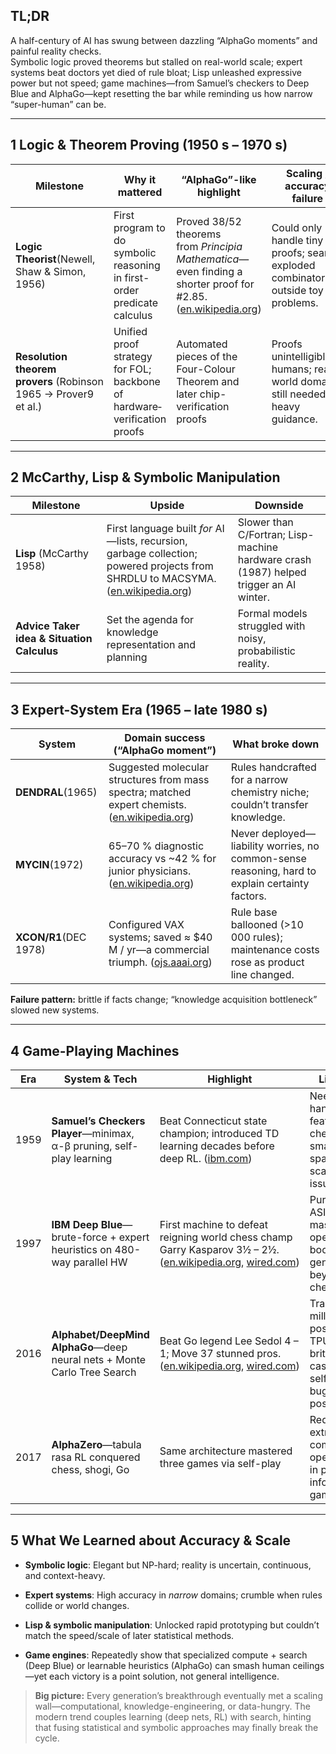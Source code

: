## TL;DR

A half-century of AI has swung between dazzling “AlphaGo moments” and painful reality checks.  
Symbolic logic proved theorems but stalled on real-world scale; expert systems beat doctors yet died of rule bloat; Lisp unleashed expressive power but not speed; game machines—from Samuel’s checkers to Deep Blue and AlphaGo—kept resetting the bar while reminding us how narrow “super-human” can be. 

---

## 1 Logic & Theorem Proving (1950 s – 1970 s)

|Milestone|Why it mattered|“AlphaGo”-like highlight|Scaling / accuracy failure|
|---|---|---|---|
|**Logic Theorist**(Newell, Shaw & Simon, 1956)|First program to do symbolic reasoning in first-order predicate calculus|Proved 38/52 theorems from _Principia Mathematica_—even finding a shorter proof for #2.85. ([en.wikipedia.org](https://en.wikipedia.org/wiki/Logic_Theorist?utm_source=chatgpt.com "Logic Theorist - Wikipedia"))|Could only handle tiny proofs; search exploded combinatorially outside toy problems.|
|**Resolution theorem provers** (Robinson 1965 → Prover9 et al.)|Unified proof strategy for FOL; backbone of hardware‐verification proofs|Automated pieces of the Four-Colour Theorem and later chip-verification proofs|Proofs unintelligible to humans; real-world domains still needed heavy guidance.|

---

## 2 McCarthy, Lisp & Symbolic Manipulation

| Milestone                                  | Upside                                                                                                                                                                                                                                                            | Downside                                                                               |
| ------------------------------------------ | ----------------------------------------------------------------------------------------------------------------------------------------------------------------------------------------------------------------------------------------------------------------- | -------------------------------------------------------------------------------------- |
| **Lisp** (McCarthy 1958)                   | First language built _for_ AI—lists, recursion, garbage collection; powered projects from SHRDLU to MACSYMA. ([en.wikipedia.org](https://en.wikipedia.org/wiki/Lisp_%28programming_language%29?utm_source=chatgpt.com "Lisp (programming language) - Wikipedia")) | Slower than C/Fortran; Lisp-machine hardware crash (1987) helped trigger an AI winter. |
| **Advice Taker idea & Situation Calculus** | Set the agenda for knowledge representation and planning                                                                                                                                                                                                          | Formal models struggled with noisy, probabilistic reality.                             |

---

## 3 Expert-System Era (1965 – late 1980 s)

|System|Domain success (“AlphaGo moment”)|What broke down|
|---|---|---|
|**DENDRAL**(1965)|Suggested molecular structures from mass spectra; matched expert chemists. ([en.wikipedia.org](https://en.wikipedia.org/wiki/Dendral?utm_source=chatgpt.com "Dendral - Wikipedia"))|Rules handcrafted for a narrow chemistry niche; couldn’t transfer knowledge.|
|**MYCIN**(1972)|65–70 % diagnostic accuracy vs ~42 % for junior physicians. ([en.wikipedia.org](https://en.wikipedia.org/wiki/Mycin?utm_source=chatgpt.com "Mycin - Wikipedia"))|Never deployed—liability worries, no common-sense reasoning, hard to explain certainty factors.|
|**XCON/R1**(DEC 1978)|Configured VAX systems; saved ≈ $40 M / yr—a commercial triumph. ([ojs.aaai.org](https://ojs.aaai.org/aimagazine/index.php/aimagazine/article/download/460/396?utm_source=chatgpt.com "[PDF] AI Technology Transfer at Digital Equipment Corporation"))|Rule base ballooned (>10 000 rules); maintenance costs rose as product line changed.|

**Failure pattern:** brittle if facts change; “knowledge acquisition bottleneck” slowed new systems.

---

## 4 Game-Playing Machines

|Era|System & Tech|Highlight|Limitation|
|---|---|---|---|
|1959|**Samuel’s Checkers Player**—minimax, α-β pruning, self-play learning|Beat Connecticut state champion; introduced TD learning decades before deep RL. ([ibm.com](https://www.ibm.com/history/early-games?utm_source=chatgpt.com "The games that helped AI evolve - IBM"))|Needed handcrafted features; checkers’ small state space hides scaling issues.|
|1997|**IBM Deep Blue**—brute-force + expert heuristics on 480-way parallel HW|First machine to defeat reigning world chess champ Garry Kasparov 3½ – 2½. ([en.wikipedia.org](https://en.wikipedia.org/wiki/Deep_Blue_versus_Garry_Kasparov?utm_source=chatgpt.com "Deep Blue versus Garry Kasparov - Wikipedia"), [wired.com](https://www.wired.com/2011/05/0511ibm-deep-blue-beats-chess-champ-kasparov?utm_source=chatgpt.com "May 11, 1997: Machine Bests Man in Tournament-Level Chess Match"))|Purpose-built ASICs & massive opening book; no generalization beyond chess.|
|2016|**Alphabet/DeepMind AlphaGo**—deep neural nets + Monte Carlo Tree Search|Beat Go legend Lee Sedol 4 – 1; Move 37 stunned pros. ([en.wikipedia.org](https://en.wikipedia.org/wiki/AlphaGo_versus_Lee_Sedol?utm_source=chatgpt.com "AlphaGo versus Lee Sedol - Wikipedia"), [wired.com](https://www.wired.com/2016/03/two-moves-alphago-lee-sedol-redefined-future?utm_source=chatgpt.com "In Two Moves, AlphaGo and Lee Sedol Redefined the Future"))|Trained on millions of positions & TPUs; still brittle in edge cases (e.g., self-atari bugs found post-2016).|
|2017|**AlphaZero**—tabula rasa RL conquered chess, shogi, Go|Same architecture mastered three games via self-play|Requires extreme compute; still operates only in perfect-information games.|

---

## 5 What We Learned about Accuracy & Scale

- **Symbolic logic**: Elegant but NP-hard; reality is uncertain, continuous, and context-heavy.
    
- **Expert systems**: High accuracy in _narrow_ domains; crumble when rules collide or world changes.
    
- **Lisp & symbolic manipulation**: Unlocked rapid prototyping but couldn’t match the speed/scale of later statistical methods.
    
- **Game engines**: Repeatedly show that specialized compute + search (Deep Blue) or learnable heuristics (AlphaGo) can smash human ceilings—yet each victory is a point solution, not general intelligence.
    

> **Big picture:** Every generation’s breakthrough eventually met a scaling wall—computational, knowledge-engineering, or data-hungry. The modern trend couples learning (deep nets, RL) with search, hinting that fusing statistical and symbolic approaches may finally break the cycle.